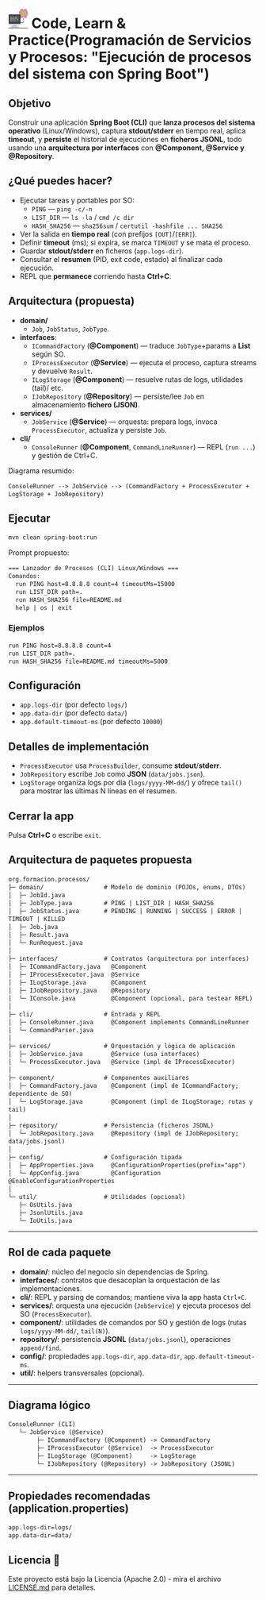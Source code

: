 # <img src=../../../../../images/computer.png width="40"> Code, Learn & Practice(Programación de Servicios y Procesos: "Ejecución de procesos del sistema con Spring Boot")

## Objetivo

Construir una aplicación **Spring Boot (CLI)**  que **lanza procesos del sistema operativo** (Linux/Windows), captura **stdout/stderr** en tiempo real, aplica **timeout**, y **persiste** el historial de ejecuciones en **ficheros JSONL**, todo usando una **arquitectura por interfaces** con **@Component, @Service y @Repository**.

## ¿Qué puedes hacer?

- Ejecutar tareas y portables por SO:
  - `PING` — `ping -c/-n`
  - `LIST_DIR` — `ls -la` / `cmd /c dir`
  - `HASH_SHA256` — `sha256sum` / `certutil -hashfile ... SHA256`
- Ver la salida en **tiempo real** (con prefijos `[OUT]`/`[ERR]`).
- Definir **timeout** (ms); si expira, se marca `TIMEOUT` y se mata el proceso.
- Guardar **stdout/stderr** en ficheros (`app.logs-dir`).
- Consultar el **resumen** (PID, exit code, estado) al finalizar cada ejecución.
- REPL que **permanece** corriendo hasta **Ctrl+C**.

## Arquitectura (propuesta)

- **domain/**
  - `Job`, `JobStatus`, `JobType`.
- **interfaces**:
  - `ICommandFactory` (**@Component**) — traduce `JobType`+params a **List<String>** según SO.
  - `IProcessExecutor` (**@Service**) — ejecuta el proceso, captura streams y devuelve `Result`.
  - `ILogStorage` (**@Component**) — resuelve rutas de logs, utilidades (tail)/ etc.
  - `IJobRepository` (**@Repository**) — persiste/lee `Job` en almacenamiento **fichero (JSON)**.
- **services/**
  - `JobService` (**@Service**) — orquesta: prepara logs, invoca `ProcessExecutor`, actualiza y persiste `Job`.
- **cli/**
  - `ConsoleRunner` (**@Component**, `CommandLineRunner`) — REPL (`run ...`) y gestión de Ctrl+C.

Diagrama resumido:

```console
ConsoleRunner --> JobService --> (CommandFactory + ProcessExecutor + LogStorage + JobRepository)
```

## Ejecutar

```bash
mvn clean spring-boot:run
```

Prompt propuesto:

```console
=== Lanzador de Procesos (CLI) Linux/Windows ===
Comandos:
  run PING host=8.8.8.8 count=4 timeoutMs=15000
  run LIST_DIR path=.
  run HASH_SHA256 file=README.md
  help | os | exit
```

### Ejemplos

```console
run PING host=8.8.8.8 count=4
run LIST_DIR path=.
run HASH_SHA256 file=README.md timeoutMs=5000
```

## Configuración

- `app.logs-dir` (por defecto `logs/`)
- `app.data-dir` (por defecto `data/`)
- `app.default-timeout-ms` (por defecto `10000`)

## Detalles de implementación

- `ProcessExecutor` usa `ProcessBuilder`, consume **stdout**/**stderr**.
- `JobRepository` escribe `Job` como **JSON** (`data/jobs.json`).
- `LogStorage` organiza logs por día (`logs/yyyy-MM-dd/`) y ofrece `tail()` para mostrar las últimas N líneas en el resumen.

## Cerrar la app

Pulsa **Ctrl+C** o escribe `exit`.

## Arquitectura de paquetes propuesta

```text
org.formacion.procesos/
├─ domain/                 # Modelo de dominio (POJOs, enums, DTOs)
│  ├─ JobId.java
│  ├─ JobType.java         # PING | LIST_DIR | HASH_SHA256
│  ├─ JobStatus.java       # PENDING | RUNNING | SUCCESS | ERROR | TIMEOUT | KILLED
│  ├─ Job.java
│  ├─ Result.java
│  └─ RunRequest.java
│
├─ interfaces/             # Contratos (arquitectura por interfaces)
│  ├─ ICommandFactory.java   @Component
│  ├─ IProcessExecutor.java  @Service
│  ├─ ILogStorage.java       @Component
│  ├─ IJobRepository.java    @Repository
│  └─ IConsole.java          @Component (opcional, para testear REPL)
│
├─ cli/                    # Entrada y REPL
│  ├─ ConsoleRunner.java     @Component implements CommandLineRunner
│  └─ CommandParser.java
│
├─ services/               # Orquestación y lógica de aplicación
│  ├─ JobService.java        @Service (usa interfaces)
│  └─ ProcessExecutor.java   @Service (impl de IProcessExecutor)
│
├─ component/              # Componentes auxiliares
│  ├─ CommandFactory.java    @Component (impl de ICommandFactory; dependiente de SO)
│  └─ LogStorage.java        @Component (impl de ILogStorage; rutas y tail)
│
├─ repository/             # Persistencia (ficheros JSONL)
│  └─ JobRepository.java     @Repository (impl de IJobRepository; data/jobs.jsonl)
│
├─ config/                 # Configuración tipada
│  ├─ AppProperties.java     @ConfigurationProperties(prefix="app")
│  └─ AppConfig.java         @Configuration @EnableConfigurationProperties
│
└─ util/                   # Utilidades (opcional)
   ├─ OsUtils.java
   ├─ JsonlUtils.java
   └─ IoUtils.java
```

---

## Rol de cada paquete

- **domain/**: núcleo del negocio sin dependencias de Spring.  
- **interfaces/**: contratos que desacoplan la orquestación de las implementaciones.  
- **cli/**: REPL y parsing de comandos; mantiene viva la app hasta `Ctrl+C`.  
- **services/**: orquesta una ejecución (`JobService`) y ejecuta procesos del SO (`ProcessExecutor`).  
- **component/**: utilidades de comandos por SO y gestión de logs (rutas `logs/yyyy-MM-dd/`, `tail(N)`).  
- **repository/**: persistencia **JSONL** (`data/jobs.jsonl`), operaciones `append/find`.  
- **config/**: propiedades `app.logs-dir`, `app.data-dir`, `app.default-timeout-ms`.  
- **util/**: helpers transversales (opcional).  

---

## Diagrama lógico

```text
ConsoleRunner (CLI)
   └─ JobService (@Service)
        ├─ ICommandFactory (@Component) -> CommandFactory
        ├─ IProcessExecutor (@Service)  -> ProcessExecutor
        ├─ ILogStorage (@Component)     -> LogStorage
        └─ IJobRepository (@Repository) -> JobRepository (JSONL)
```

---

## Propiedades recomendadas (application.properties)

```properties
app.logs-dir=logs/
app.data-dir=data/
```

## Licencia 📄

Este proyecto está bajo la Licencia (Apache 2.0) - mira el archivo [LICENSE.md]([../../../LICENSE.md](https://github.com/jpexposito/code-learn-practice/blob/main/LICENSE)) para detalles.
